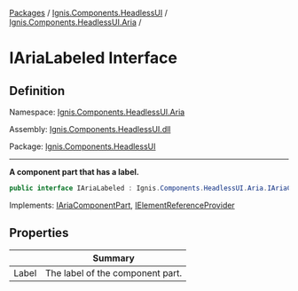 [Packages](../../README.md) / [Ignis.Components.HeadlessUI](../README.md) / [Ignis.Components.HeadlessUI.Aria](README.md) /

# IAriaLabeled Interface

## Definition

Namespace: [Ignis.Components.HeadlessUI.Aria](README.md)

Assembly: [Ignis.Components.HeadlessUI.dll](../README.md)

Package: [Ignis.Components.HeadlessUI](https://www.nuget.org/packages/Ignis.Components.HeadlessUI)

---

**A component part that has a label.**

```csharp
public interface IAriaLabeled : Ignis.Components.HeadlessUI.Aria.IAriaComponentPart, Ignis.Components.IElementReferenceProvider
```

Implements: [IAriaComponentPart](Ignis.Components.HeadlessUI.Aria.IAriaComponentPart.md), [IElementReferenceProvider](../../Ignis.Components/Ignis.Components/Ignis.Components.IElementReferenceProvider.md)

## Properties

|       | Summary                          |
| ----- | -------------------------------- |
| Label | The label of the component part. |
